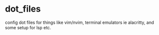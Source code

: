 # dot_files
config dot files for things like vim/nvim, terminal emulators ie alacritty, and some setup for lsp etc.
